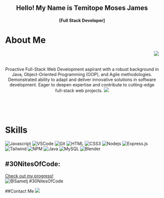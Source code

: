 <h2 align="center">
  Hello! My Name is Temitope Moses James  
</h2>
<h4 align="center">
  [Full Stack Developer]
</h4>

<!-- About Section -->

# About Me

<p align ="center">

<img align="right" src ="https://github.com/sametj/sametj/assets/102891262/74639570-5639-4dd1-b374-c6ca22c4fea9">

  <br>
  <br>
  <br>
  Proactive Full-Stack Web Development aspirant with a robust background in Java, Object-Oriented Programming (OOP), and Agile methodologies. Demonstrated ability to adapt and deliver innovative solutions in software development. Eager to deepen expertise and contribute to cutting-edge full-stack web projects.
<img src="![1704562985417](https://github.com/sametj/sametj/assets/102891262/f56aaec8-2dad-477c-8393-80b60be9d22d)"> 
</p>
  <br>
  <br>
  <br>

# Skills

![Javascript](https://img.shields.io/badge/Javascript-F0DB4F?style=for-the-badge&labelColor=black&logo=javascript&logoColor=F0DB4F)
![VSCode](https://img.shields.io/badge/Visual_Studio-0078d7?style=for-the-badge&logo=visual%20studio&logoColor=white)
![Git](https://img.shields.io/badge/Git-F05032?style=for-the-badge&logo=git&logoColor=white)
![HTML](https://img.shields.io/badge/HTML5-E34F26?style=for-the-badge&logo=html5&logoColor=white)
![CSS3](https://img.shields.io/badge/CSS3-1572B6?style=for-the-badge&logo=css3&logoColor=white)
![Nodejs](https://img.shields.io/badge/Nodejs-3C873A?style=for-the-badge&labelColor=black&logo=node.js&logoColor=3C873A)
![Express.js](https://img.shields.io/badge/Express.js-000000?style=for-the-badge&logo=express&logoColor=white)
![Tailwind](https://img.shields.io/badge/Tailwind_CSS-092749?style=for-the-badge&logo=tailwindcss&logoColor=06B6D4&labelColor=000000)
![NPM](https://img.shields.io/badge/NPM-%23CB3837.svg?style=for-the-badge&logo=npm&logoColor=white)
![Java](https://img.shields.io/badge/java-%23ED8B00.svg?style=for-the-badge&logo=openjdk&logoColor=white)
![MySQL](https://img.shields.io/badge/mysql-%2300f.svg?style=for-the-badge&logo=mysql&logoColor=white)
![Blender](https://img.shields.io/badge/blender-%23F5792A.svg?style=for-the-badge&logo=blender&logoColor=white)

## #30NitesOfCode:

[Check out my progress!](https://www.codedex.io/@Sametj/30-nites-of-code)  
 ![@Sametj #30NitesOfCode](https://www.codedex.io/api/petStatus?user=Sametj)

##Contact Me
<a href="www.linkedin.com/in/temitope-james">
<img src = "https://img.shields.io/badge/LinkedIn-0077B5?style=for-the-badge&logo=linkedin&logoColor=white ">
</a>
